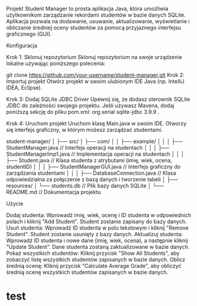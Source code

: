 Projekt Student Manager to prosta aplikacja Java, która umożliwia użytkownikom zarządzanie rekordami studentów w bazie danych SQLite.
Aplikacja pozwala na dodawanie, usuwanie, aktualizowanie, wyświetlanie
i obliczanie średniej oceny studentów za pomocą przyjaznego interfejsu graficznego (GUI).

Konfiguracja

Krok 1: Sklonuj repozytorium
Sklonuj repozytorium na swoje urządzenie lokalne używając poniższego polecenia:

git clone https://github.com/your-username/student-manager.git
Krok 2: Importuj projekt
Otwórz projekt w swoim ulubionym IDE Java (np. IntelliJ IDEA, Eclipse).

Krok 3: Dodaj SQLite JDBC Driver
Upewnij się, że dodasz sterownik SQLite JDBC do zależności swojego projektu. Jeśli używasz Mavena, dodaj poniższą sekcję do pliku pom.xml:
<dependency>
<groupId>org.xerial</groupId>
<artifactId>sqlite-jdbc</artifactId>
<version>3.9.9</version>
</dependency>.

Krok 4: Uruchom projekt
Uruchom klasę Main.java w swoim IDE. Otworzy się interfejs graficzny, w którym możesz zarządzać studentami.

student-manager/
│
├── src/
│   ├── com/
│   │   ├── example/
│   │   │   ├── StudentManager.java      // Interfejs operacji na studentach
│   │   │   ├── StudentManagerImp1.java  // Implementacja operacji na studentach
│   │   │   ├── Student.java             // Klasa studenta z atrybutami (imię, wiek, ocena, studentID)
│   │   │   ├── StudentManagerGUI.java   // Interfejs graficzny do zarządzania studentami
│   │   │   ├── DatabaseConnection.java  // Klasa odpowiedzialna za połączenie z bazą danych i tworzenie tabeli
│
├── resources/
│   └── students.db                      // Plik bazy danych SQLite
│
└── README.md                            // Dokumentacja projektu

Użycie

Dodaj studenta:
Wprowadź imię, wiek, ocenę i ID studenta w odpowiednich polach i kliknij "Add Student". Student zostanie zapisany do bazy danych.
Usuń studenta:
Wprowadź ID studenta w polu tekstowym i kliknij "Remove Student". Student zostanie usunięty z bazy danych.
Aktualizuj studenta:
Wprowadź ID studenta i nowe dane (imię, wiek, ocena), a następnie kliknij "Update Student". Dane studenta zostaną zaktualizowane w bazie danych.
Pokaż wszystkich studentów:
Kliknij przycisk "Show All Students", aby zobaczyć listę wszystkich studentów zapisanych w bazie danych.
Oblicz średnią ocenę:
Kliknij przycisk "Calculate Average Grade", aby obliczyć średnią ocenę wszystkich studentów zapisanych w bazie danych.
# test
